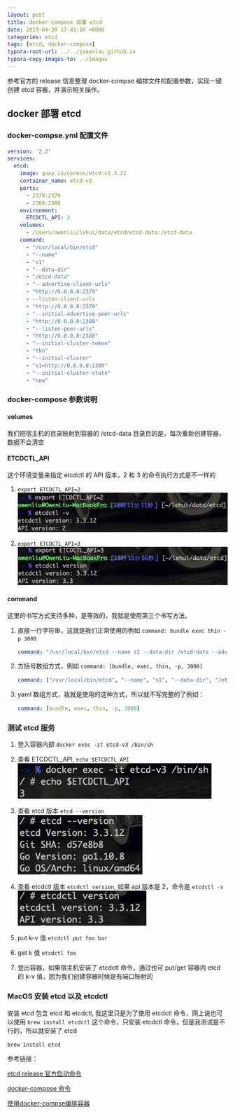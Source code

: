 ```yaml
---
layout: post
title: docker-compose 部署 etcd
date: 2019-04-28 17:43:16 +0800
categories: etcd
tags: [etcd, docker-compose]
typora-root-url: ../../jaxenlau.github.io
typora-copy-images-to: ../images
---
```


参考官方的 release 信息整理 docker-compse 编排文件的配置参数，实现一键创建 etcd 容器，并演示相关操作。

## docker 部署 etcd

### docker-compse.yml 配置文件

``` yaml
version: '2.2'
services:
  etcd:
    image: quay.io/coreos/etcd:v3.3.12
    container_name: etcd-v3
    ports:
      - 2379:2379
      - 2380:2380
    environment:
      ETCDCTL_API: 3
    volumes:
      - /Users/owenliu/lehui/data/etcd/etcd-data:/etcd-data
    command:
      - "/usr/local/bin/etcd"
      - "--name"
      - "s1"
      - "--data-dir"
      - "/etcd-data"
      - "--advertise-client-urls"
      - "http://0.0.0.0:2379"
      - --listen-client-urls
      - "http://0.0.0.0:2379"
      - "--initial-advertise-peer-urls"
      - "http://0.0.0.0:2380"
      - "--listen-peer-urls"
      - "http://0.0.0.0:2380"
      - "--initial-cluster-token"
      - "tkn"
      - "--initial-cluster"
      - "s1=http://0.0.0.0:2380"
      - "--initial-cluster-state"
      - "new"
```

### docker-compose 参数说明

#### volumes

我们把宿主机的目录映射到容器的 /etcd-data 目录目的是，每次重新创建容器，数据不会清空

#### ETCDCTL_API

这个环境变量来指定 etcdctl 的 API 版本，2 和 3 的命令执行方式是不一样的

1. `export ETCDCTL_API=2`
    ![2019-04-28-18-11-47](/images/2019-04-28-18-11-47.png)

2. `export ETCDCTL_API=3`
    ![2019-04-28-18-16-31](/images/2019-04-28-18-16-31.png)

#### command

这里的书写方式支持多种，是等效的，我就是使用第三个书写方法。

1. 直接一行字符串，这就是我们正常使用的例如 `command: bundle exec thin -p 3000`

    ``` yaml
    command: "/usr/local/bin/etcd --name s1 --data-dir /etcd-data --advertise-client-urls http://0.0.0.0:2379 --listen-client-urls http://0.0.0.0:2379 --initial-advertise-peer-urls http://0.0.0.0:2380 --listen-peer-urls http://0.0.0.0:2380 --initial-cluster-token tkn --initial-cluster s1=http://0.0.0.0:2380 --initial-cluster-state new"
    ```

2. 方括号数组方式，例如 `command: [bundle, exec, thin, -p, 3000]`

    ``` yaml
    command: ["/usr/local/bin/etcd", "--name", "s1", "--data-dir", "/etcd-data" "--advertise-client-urls", "http://0.0.0.0:2379", "--listen-client-urls", "http://0.0.0.0:2379", "--initial-advertise-peer-urls", "http://0.0.0.0:2380", "--listen-peer-urls", "http://0.0.0.0:2380", "--initial-cluster-token", "tkn", "--initial-cluster", "s1=http://0.0.0.0:2380", "--initial-cluster-state", "new"]
    ```

3. yaml 数组方式，我就是使用的这种方式，所以就不写完整的了例如：

    ``` yaml
    command: [bundle, exec, thin, -p, 3000]
    ```

### 测试 etcd 服务

1. 登入容器内部 `docker exec -it etcd-v3 /bin/sh`

2. 查看 ETCDCTL_API, `echo $ETCDCTL_API`
    ![2019-04-28-18-25-04](/images/2019-04-28-18-25-04.png)

3. 查看 etcd 版本 `etcd --version`
    ![2019-04-28-18-31-28](/images/2019-04-28-18-31-28.png)

4. 查看 etcdctl 版本 `etcdctl version`, 如果 api 版本是 2，命令是 `etcdctl -v`
    ![2019-04-28-18-32-19](/images/2019-04-28-18-32-19.png)

5. put k-v 值 `etcdctl put foo bar`

6. get k 值 `etcdctl foo`

7. 登出容器，如果宿主机安装了 etcdctl 命令，通过也可 put/get 容器内 etcd 的 k-v 值，因为我们创建容器时候是有端口映射的

### MacOS 安装 etcd 以及 etcdctl

安装 etcd 包含 etcd 和 etcdctl, 我这里只是为了使用 etcdctl 命令，网上说也可以使用 `brew install etcdctl` 这个命令，只安装 etcdctl 命令，但是我测试是不行的，所以就安装了 etcd

``` shell
brew install etcd
```

参考链接：

[etcd release 官方启动命令](https://github.com/etcd-io/etcd/releases)

[docker-compose 命令](<https://www.cnblogs.com/regit/p/8309959.html>)

[使用docker-compse编排容器](<https://www.hi-linux.com/posts/12554.html>)
